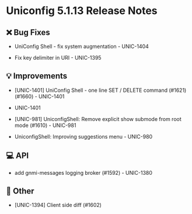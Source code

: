 # Uniconfig 5.1.13 Release Notes 
 
## :x: Bug Fixes 
 
 - UniConfig Shell - fix system augmentation - UNIC-1404

 - Fix key delimiter in URI - UNIC-1395

## :bulb: Improvements 
 
 - [UNIC-1401] UniConfig Shell - one line SET / DELETE command (#1621) (#1660) - UNIC-1401

 - UNIC-1401

 - [UNIC-981] UniconfigShell: Remove explicit show submode from root mode (#1610) - UNIC-981

 - UniconfigShell: Improving suggestions menu - UNIC-980

## :computer: API 
 
 - add gnmi-messages logging broker (#1592) - UNIC-1380

## :wrench: Other 
 
 - [UNIC-1394] Client side diff (#1602)
 
